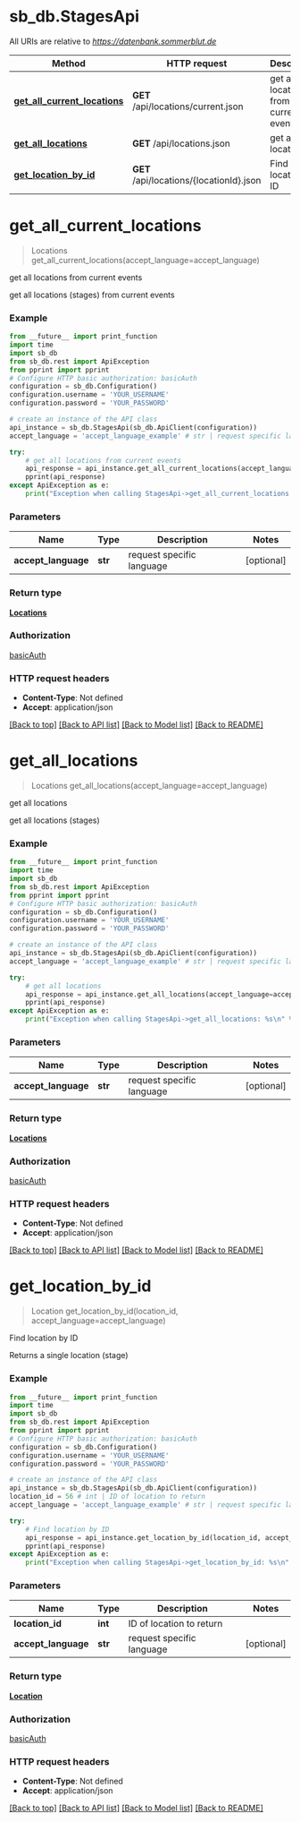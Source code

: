 # sb_db.StagesApi

All URIs are relative to *https://datenbank.sommerblut.de*

Method | HTTP request | Description
------------- | ------------- | -------------
[**get_all_current_locations**](StagesApi.md#get_all_current_locations) | **GET** /api/locations/current.json | get all locations from current events
[**get_all_locations**](StagesApi.md#get_all_locations) | **GET** /api/locations.json | get all locations
[**get_location_by_id**](StagesApi.md#get_location_by_id) | **GET** /api/locations/{locationId}.json | Find location by ID

# **get_all_current_locations**
> Locations get_all_current_locations(accept_language=accept_language)

get all locations from current events

get all locations (stages) from current events

### Example
```python
from __future__ import print_function
import time
import sb_db
from sb_db.rest import ApiException
from pprint import pprint
# Configure HTTP basic authorization: basicAuth
configuration = sb_db.Configuration()
configuration.username = 'YOUR_USERNAME'
configuration.password = 'YOUR_PASSWORD'

# create an instance of the API class
api_instance = sb_db.StagesApi(sb_db.ApiClient(configuration))
accept_language = 'accept_language_example' # str | request specific language (optional)

try:
    # get all locations from current events
    api_response = api_instance.get_all_current_locations(accept_language=accept_language)
    pprint(api_response)
except ApiException as e:
    print("Exception when calling StagesApi->get_all_current_locations: %s\n" % e)
```

### Parameters

Name | Type | Description  | Notes
------------- | ------------- | ------------- | -------------
 **accept_language** | **str**| request specific language | [optional] 

### Return type

[**Locations**](Locations.md)

### Authorization

[basicAuth](../README.md#basicAuth)

### HTTP request headers

 - **Content-Type**: Not defined
 - **Accept**: application/json

[[Back to top]](#) [[Back to API list]](../README.md#documentation-for-api-endpoints) [[Back to Model list]](../README.md#documentation-for-models) [[Back to README]](../README.md)

# **get_all_locations**
> Locations get_all_locations(accept_language=accept_language)

get all locations

get all locations (stages)

### Example
```python
from __future__ import print_function
import time
import sb_db
from sb_db.rest import ApiException
from pprint import pprint
# Configure HTTP basic authorization: basicAuth
configuration = sb_db.Configuration()
configuration.username = 'YOUR_USERNAME'
configuration.password = 'YOUR_PASSWORD'

# create an instance of the API class
api_instance = sb_db.StagesApi(sb_db.ApiClient(configuration))
accept_language = 'accept_language_example' # str | request specific language (optional)

try:
    # get all locations
    api_response = api_instance.get_all_locations(accept_language=accept_language)
    pprint(api_response)
except ApiException as e:
    print("Exception when calling StagesApi->get_all_locations: %s\n" % e)
```

### Parameters

Name | Type | Description  | Notes
------------- | ------------- | ------------- | -------------
 **accept_language** | **str**| request specific language | [optional] 

### Return type

[**Locations**](Locations.md)

### Authorization

[basicAuth](../README.md#basicAuth)

### HTTP request headers

 - **Content-Type**: Not defined
 - **Accept**: application/json

[[Back to top]](#) [[Back to API list]](../README.md#documentation-for-api-endpoints) [[Back to Model list]](../README.md#documentation-for-models) [[Back to README]](../README.md)

# **get_location_by_id**
> Location get_location_by_id(location_id, accept_language=accept_language)

Find location by ID

Returns a single location (stage)

### Example
```python
from __future__ import print_function
import time
import sb_db
from sb_db.rest import ApiException
from pprint import pprint
# Configure HTTP basic authorization: basicAuth
configuration = sb_db.Configuration()
configuration.username = 'YOUR_USERNAME'
configuration.password = 'YOUR_PASSWORD'

# create an instance of the API class
api_instance = sb_db.StagesApi(sb_db.ApiClient(configuration))
location_id = 56 # int | ID of location to return
accept_language = 'accept_language_example' # str | request specific language (optional)

try:
    # Find location by ID
    api_response = api_instance.get_location_by_id(location_id, accept_language=accept_language)
    pprint(api_response)
except ApiException as e:
    print("Exception when calling StagesApi->get_location_by_id: %s\n" % e)
```

### Parameters

Name | Type | Description  | Notes
------------- | ------------- | ------------- | -------------
 **location_id** | **int**| ID of location to return | 
 **accept_language** | **str**| request specific language | [optional] 

### Return type

[**Location**](Location.md)

### Authorization

[basicAuth](../README.md#basicAuth)

### HTTP request headers

 - **Content-Type**: Not defined
 - **Accept**: application/json

[[Back to top]](#) [[Back to API list]](../README.md#documentation-for-api-endpoints) [[Back to Model list]](../README.md#documentation-for-models) [[Back to README]](../README.md)

